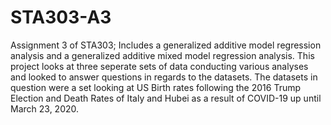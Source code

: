 # STA303-A3
Assignment 3 of STA303; Includes a generalized additive model regression analysis and a generalized additive mixed model regression analysis.
This project looks at three seperate sets of data conducting various analyses and looked to answer questions in regards to the datasets. The datasets in question were a set looking at US Birth rates following the 2016 Trump Election and Death Rates of Italy and Hubei as a result of COVID-19 up until March 23, 2020.
